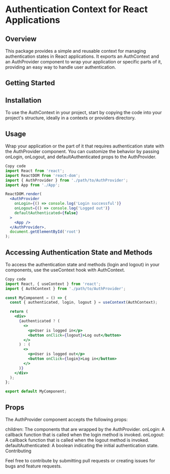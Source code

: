 # Authentication Context for React Applications

## Overview

This package provides a simple and reusable context for managing authentication states in React applications. It exports an AuthContext and an AuthProvider component to wrap your application or specific parts of it, providing an easy way to handle user authentication.

## Getting Started

## Installation
To use the AuthContext in your project, start by copying the code into your project's structure, ideally in a contexts or providers directory.

## Usage
Wrap your application or the part of it that requires authentication state with the AuthProvider component. You can customize the behavior by passing onLogin, onLogout, and defaultAuthenticated props to the AuthProvider.

```jsx
Copy code
import React from 'react';
import ReactDOM from 'react-dom';
import { AuthProvider } from './path/to/AuthProvider';
import App from './App';

ReactDOM.render(
  <AuthProvider
    onLogin={() => console.log('Login successful')}
    onLogout={() => console.log('Logged out')}
    defaultAuthenticated={false}
  >
    <App />
  </AuthProvider>,
  document.getElementById('root')
);
```

## Accessing Authentication State and Methods
To access the authentication state and methods (login and logout) in your components, use the useContext hook with AuthContext.

```jsx
Copy code
import React, { useContext } from 'react';
import { AuthContext } from './path/to/AuthProvider';

const MyComponent = () => {
  const { authenticated, login, logout } = useContext(AuthContext);

  return (
    <div>
      {authenticated ? (
        <>
          <p>User is logged in</p>
          <button onClick={logout}>Log out</button>
        </>
      ) : (
        <>
          <p>User is logged out</p>
          <button onClick={login}>Log in</button>
        </>
      )}
    </div>
  );
};

export default MyComponent;
```

## Props
The AuthProvider component accepts the following props:

children: The components that are wrapped by the AuthProvider.
onLogin: A callback function that is called when the login method is invoked.
onLogout: A callback function that is called when the logout method is invoked.
defaultAuthenticated: A boolean indicating the initial authentication state.
Contributing

Feel free to contribute by submitting pull requests or creating issues for bugs and feature requests.
